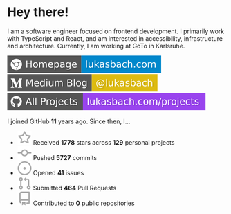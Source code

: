 # Hey there!

I am a software engineer focused on frontend development. I primarily work with TypeScript and React, and am interested in accessibility, infrastructure and architecture. Currently, I am working at GoTo in Karlsruhe.

[![Homepage](./icons/homepage.svg)](https://lukasbach.com)
[![Medium Blog](./icons/medium.svg)](https://medium.com/@lukasbach)
[![My Projects](./icons/projects.svg)](https://lukasbach.com/projects)

I joined GitHub **11** years ago. Since then, I...

- ![](./icons/star.svg) Received **1778** stars across **129** personal projects
- ![](./icons/commit.svg) Pushed **5727** commits
- ![](./icons/issues.svg) Opened **41** issues
- ![](./icons/pr.svg) Submitted **464** Pull Requests
- ![](./icons/repo.svg) Contributed to **0** public repositories
